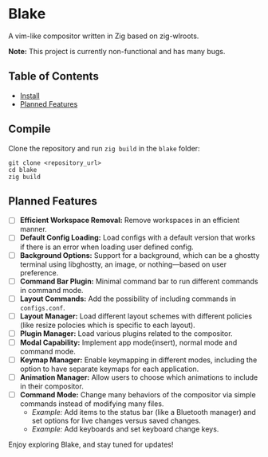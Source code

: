# Blake

A vim-like compositor written in Zig based on zig-wlroots.

**Note:** This project is currently non-functional and has many bugs.

## Table of Contents
- [Install](#install)
- [Planned Features](#planned-features)

## Compile

Clone the repository and run `zig build` in the `blake` folder:

```
git clone <repository_url>
cd blake
zig build
```
## Planned Features

- [ ] **Efficient Workspace Removal:** Remove workspaces in an efficient manner.
- [ ] **Default Config Loading:** Load configs with a default version that works if there is an error when loading user defined config.
- [ ] **Background Options:** Support for a background, which can be a ghostty terminal using libghostty, an image, or nothing—based on user preference.
- [ ] **Command Bar Plugin:** Minimal command bar to run different commands in command mode.
- [ ] **Layout Commands:** Add the possibility of including commands in `configs.conf`. 
- [ ] **Layout Manager:** Load different layout schemes with different policies (like resize polocies which is specific to each layout).
- [ ] **Plugin Manager:** Load various plugins related to the compositor.
- [ ] **Modal Capability:** Implement app mode(insert), normal mode and command mode.
- [ ] **Keymap Manager:** Enable keymapping in different modes, including the option to have separate keymaps for each application.
- [ ] **Animation Manager:** Allow users to choose which animations to include in their compositor.
- [ ] **Command Mode:** Change many behaviors of the compositor via simple commands instead of modifying many files.
  - *Example:* Add items to the status bar (like a Bluetooth manager) and set options for live changes versus saved changes.
  - *Example:* Add keyboards and set keyboard change keys.

Enjoy exploring Blake, and stay tuned for updates!
